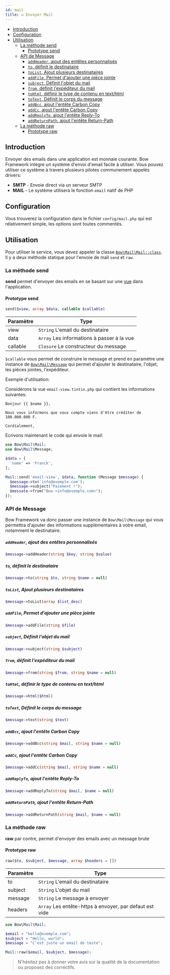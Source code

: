```yaml
---
id: mail
title: ✉️ Envoyer Mail
---
```


- [Introduction](#introduction)
- [Configuration](#configuration)
- [Utilisation](#utilisation)
  - [La méthode send](#la-méthode-send)
    - [Prototype send](#prototype-send)
  - [API de Message](#api-de-message)
      - [`addHeader`, ajout des entêtes personnalisés](#addheader-ajout-des-entêtes-personnalisés)
      - [`to`, définit le destinataire](#to-définit-le-destinataire)
      - [`toList`, Ajout plusieurs destinataires](#tolist-ajout-plusieurs-destinataires)
      - [`addFile`, Permet d'ajouter une pièce jointe](#addfile-permet-dajouter-une-pièce-jointe)
      - [`subject`, Définit l'objet du mail](#subject-définit-lobjet-du-mail)
      - [`from`, définit l'expéditeur du mail](#from-définit-lexpéditeur-du-mail)
      - [`toHtml`, définir le type de contenu en text/html](#tohtml-définir-le-type-de-contenu-en-texthtml)
      - [`toText`, Définit le corps du message](#totext-définit-le-corps-du-message)
      - [`addBcc`, ajout l'entête Carbon Copy](#addbcc-ajout-lentête-carbon-copy)
      - [`addCc`, ajout l'entête Carbon Copy](#addcc-ajout-lentête-carbon-copy)
      - [`addReplyTo`, ajout l'entête Reply-To](#addreplyto-ajout-lentête-reply-to)
      - [`addReturnPath`, ajout l'entête Return-Path](#addreturnpath-ajout-lentête-return-path)
  - [La méthode raw](#la-méthode-raw)
    - [Prototype raw](#prototype-raw)

## Introduction

Envoyer des emails dans une application est monnaie courante. Bow Framework intègre un système d'envoi d'email facile à utiliser. Vous pouvez utiliser ce système à travers plusieurs pilotes communement appelés drivers:

- **SMTP** - Envoie direct via un serveur SMTP
- **MAIL** - Le système utilisera le fonction `email` natif de PHP

## Configuration

Vous trouverez la configuration dans le fichier `config/mail.php` qui est rélativement simple, les options sont toutes commentés.

## Utilisation

Pour utiliser le service, vous devez appeler la classe [`Bow\Mail\Mail::class`](https://bowphp.com/api/master/Bow/Mail). Il y a deux méthode statique pour l'envoie de mail `send` et `raw`.

### La méthode send

**send** permet d'envoyer des emails en se basant sur une [vue](./views) dans l'application.

#### Prototype send

```php
send($view, array $data, callable $callable)
```

| Paramètre | Type |
|----------|------|
| view | `String` L'email du destinataire |
| data | `Array` Les informations à passer à la vue |
| callable | `Closure` Le constructeur du message |

`$callable` vous permet de construire le message et prend en paramètre une instance de [`Bow\Mail\Message`](https://bowphp.com/api/master/Bow/Mail/Message.html) qui permet d'ajouter le destinataire, l'objet, les pièces jointes, l'expéditeur.

Exemple d'utilisation:

Considérons la vue `email-view.tintin.php` qui contient les informations suivantes:

```jinja
Bonjour {{ $name }},

Nous vous informons que vous compte viens d'être créditer de 100.000.000 F.

Cordialement,
```

Ecrivons maintenant le code qui envoie le mail:

```php
use Bow\Mail\Mail;
use Bow\Mail\Message;

$data = [
  'name' => 'Franck',
];

Mail::send('email-view', $data, function (Message $message) {
  $message->to('info@exemple.com');
  $message->subject("Paiement !");
  $messate->from("Bow <info@exemple.com>");
});
```

### API de Message

Bow Framework va donc passer une instance de `Bow\Mail\Message` qui vous permettra d'ajouter des informations supplémentaires à votre email, notamment le destinataire.

##### `addHeader`, ajout des entêtes personnalisés

```php
$message->addHeader(string $key, string $value)
```

##### `to`, définit le destinataire

```php
$message->to(string $to, string $name = null)
```

##### `toList`, Ajout plusieurs destinataires

```php
$message->toList(array $list_desc)
```

##### `addFile`, Permet d'ajouter une pièce jointe

```php
$message->addFile(string $file)
```

##### `subject`, Définit l'objet du mail

```php
$message->subject(string $subject)
```

##### `from`, définit l'expéditeur du mail

```php
$message->from(string $from, string $name = null)
```

##### `toHtml`, définir le type de contenu en text/html

```php
$message->html($html)
```

##### `toText`, Définit le corps du message

```php
$message->text(string $text)
```

##### `addBcc`, ajout l'entête Carbon Copy

```php
$message->addBcc(string $mail, string $name = null)
```

##### `addCc`, ajout l'entête Carbon Copy

```php
$message->addCc(string $mail, string $name = null)
```

##### `addReplyTo`, ajout l'entête Reply-To

```php
$message->addReplyTo(string $mail, $name = null)
```

##### `addReturnPath`, ajout l'entête Return-Path

```php
$message->addReturnPath(string $mail, $name = null)
```

### La méthode raw

**raw** par contre, permet d'envoyer des emails avec un message brute

#### Prototype raw

```php
raw($to, $subject, $message, array $headers = [])
```

| Paramètre | Type |
|----------|------|
| to | `String` L'email du destinataire |
| subject | `String` L'objet du mail |
| message | `String` Le message à envoyer |
| headers | `Array` Les entête-https à envoyer, par defaut est vide |

```php
use Bow\Mail\Mail;

$email = "hello@exemple.com";
$subject = "Hello, world";
$message = "C'est juste un email de teste";

Mail::raw($email, $subject, $message);
```

> N'hésitez pas à donner votre avis sur la qualité de la documentation ou proposez des correctifs.
